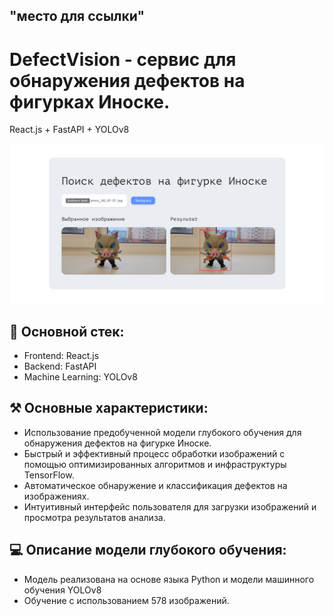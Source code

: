 ## "место для ссылки"
# DefectVision - сервис для обнаружения дефектов на фигурках Иноске. 
React.js + FastAPI + YOLOv8

![screenshot](https://github.com/kojifansite/DefectVision/blob/main/Снимок%20экрана%20(72).png)
## 📝 Основной стек:
- Frontend: React.js
- Backend: FastAPI
- Machine Learning: YOLOv8

## ⚒️ Основные характеристики:
- Использование предобученной модели глубокого обучения для обнаружения дефектов на фигурке Иноске.
- Быстрый и эффективный процесс обработки изображений с помощью оптимизированных алгоритмов и инфраструктуры TensorFlow.
- Автоматическое обнаружение и классификация дефектов на изображениях.
- Интуитивный интерфейс пользователя для загрузки изображений и просмотра результатов анализа.

## 💻 Описание модели глубокого обучения:
- Модель реализована на основе языка Python и модели машинного обучения YOLOv8
- Обучение с использованием 578 изображений.


